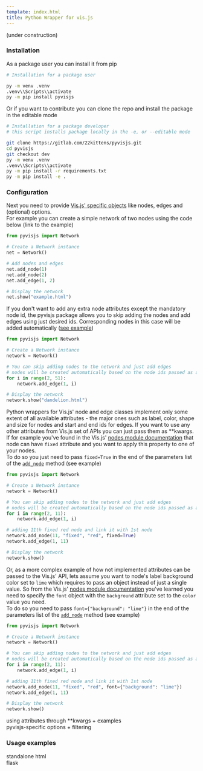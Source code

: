 ```yaml
---
template: index.html
title: Python Wrapper for vis.js
---
```


(under construction)  
### Installation
As a package user you can install it from pip

``` sh
# Installation for a package user

py -m venv .venv
.venv\\Scripts\\activate
py -m pip install pyvisjs
```

Or if you want to contribute you can clone the repo and install the package in the editable mode

``` sh
# Installation for a package developer  
# this script installs package locally in the -e, or --editable mode

git clone https://gitlab.com/22kittens/pyvisjs.git
cd pyvisjs
git checkout dev
py -m venv .venv
.venv\\Scripts\\activate
py -m pip install -r requirements.txt
py -m pip install -e .
```

### Configuration
Next you need to provide <a href="https://visjs.github.io/vis-network/docs/network/#modules" target="_blank">Vis.js' specific objects</a> like nodes, edges and (optional) options.  
For example you can create a simple network of two nodes using the code below (link to the example)

``` py
from pyvisjs import Network

# Create a Network instance
net = Network()

# Add nodes and edges
net.add_node(1)
net.add_node(2)
net.add_edge(1, 2)

# Display the network
net.show("example.html")
```

If you don't want to add any extra node attributes except the mandatory node id, the pyvisjs package allows you to skip adding the nodes and add edges using just desired ids. Corresponding nodes in this case will be added automatically ([see example](basic-example.md))

``` py
from pyvisjs import Network

# Create a Network instance
network = Network()

# You can skip adding nodes to the network and just add edges
# nodes will be created automatically based on the node ids passed as arguments
for i in range(2, 51):
    network.add_edge(1, i)

# Display the network
network.show("dandelion.html")
```

Python wrappers for Vis.js' node and edge classes implement only some extent of all available attributes - the major ones such as label, color, shape and size for nodes and start and end ids for edges. If you want to use any other attributes from Vis.js set of APIs you can just pass them as **kwargs.  
If for example you've found in the Vis.js' <a href="https://visjs.github.io/vis-network/docs/network/nodes.html#" target="_blank">nodes module documentation</a> that node can have `fixed` attribute and you want to apply this property to one of your nodes.  
To do so you just need to pass `fixed=True` in the end of the parameters list of the [`add_node`](nodes.md) method (see example) 


``` py
from pyvisjs import Network

# Create a Network instance
network = Network()

# You can skip adding nodes to the network and just add edges
# nodes will be created automatically based on the node ids passed as arguments
for i in range(2, 11):
    network.add_edge(1, i)

# adding 11th fixed red node and link it with 1st node
network.add_node(11, "fixed", "red", fixed=True)
network.add_edge(1, 11)

# Display the network
network.show()
```

Or, as a more complex example of how not implemented attributes can be passed to the Vis.js' API, lets assume you want to node's label background color set to `lime` which requires to pass an object instead of just a single value. So from the Vis.js' <a href="https://visjs.github.io/vis-network/docs/network/nodes.html#" target="_blank">nodes module documentation</a> you've learned you need to specify the `font` object with the `background` attribute set to the `color` value you need.    
To do so you need to pass `font={"background": "lime"}` in the end of the parameters list of the [`add_node`](nodes.md) method (see example) 

``` py
from pyvisjs import Network

# Create a Network instance
network = Network()

# You can skip adding nodes to the network and just add edges
# nodes will be created automatically based on the node ids passed as arguments
for i in range(2, 11):
    network.add_edge(1, i)

# adding 11th fixed red node and link it with 1st node
network.add_node(11, "fixed", "red", font={"background": "lime"})
network.add_edge(1, 11)

# Display the network
network.show()
```

using attributes through **kwargs + examples  
pyvisjs-specific options + filtering  

### Usage examples
standalone html  
flask


